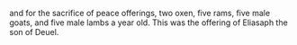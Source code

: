 and for the sacrifice of peace offerings, two oxen, five rams, five male goats, and five male lambs a year old. This was the offering of Eliasaph the son of Deuel.
